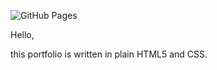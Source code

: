 ![GitHub Pages](https://github.com/0xMNT/0xmnt.github.io/actions/workflows/pages-build-deployment/badge.svg)


Hello,

this portfolio is written in plain HTML5 and CSS.

